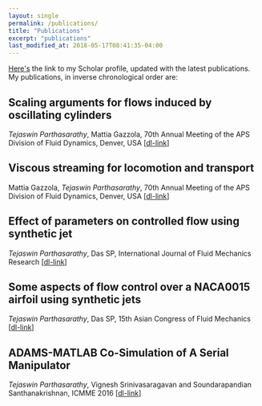 ```yaml
---
layout: single
permalink: /publications/
title: "Publications"
excerpt: "publications"
last_modified_at: 2018-05-17T08:41:35-04:00
---
```

[Here's](https://scholar.google.co.in/citations?user=ePMgfJ8AAAAJ&hl=en)
the link to my Scholar profile, updated with the latest publications. My
publications, in inverse chronological order are:

## Scaling arguments for flows induced by oscillating cylinders

_Tejaswin Parthasarathy_, Mattia Gazzola, 70th Annual Meeting of the APS Division of Fluid Dynamics, Denver, USA [[dl-link](http://meetings.aps.org/Meeting/DFD17/Session/M14.5)]

## Viscous streaming for locomotion and transport

Mattia Gazzola, _Tejaswin Parthasarathy_, 70th Annual Meeting of the APS Division of Fluid Dynamics, Denver, USA [[dl-link](http://meetings.aps.org/Meeting/DFD17/Session/M13.10)]

## Effect of parameters on controlled flow using synthetic jet

_Tejaswin Parthasarathy_, Das SP, International Journal of Fluid Mechanics Research [[dl-link](http://www.dl.begellhouse.com/journals/71cb29ca5b40f8f8,forthcoming,18329.html)]

## Some aspects of flow control over a NACA0015 airfoil using synthetic jets

_Tejaswin Parthasarathy_, Das SP, 15th Asian Congress of Fluid Mechanics [[dl-link](http://stacks.iop.org/1742-6596/822/i=1/a=012009)]

## ADAMS-MATLAB Co-Simulation of A Serial Manipulator

_Tejaswin Parthasarathy_, Vignesh Srinivasaragavan and Soundarapandian Santhanakrishnan, ICMME 2016 [[dl-link](https://doi.org/10.1051/matecconf/20179508002)]